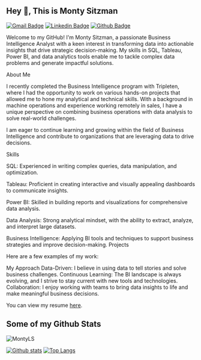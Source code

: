 ## Hey 👋, This is Monty Sitzman
[![Gmail Badge](https://img.shields.io/badge/-montysitzman@gmail.com-c14438?style=flat&logo=Gmail&logoColor=white&link=mailto:montysitzman@gmail.com)](mailto:montysitzman@gmail.com) 
[![Linkedin Badge](https://img.shields.io/badge/-www.linkedin.com/in/monty-sitzman-0072b1?style=flat&logo=Linkedin&logoColor=white&link=https://www.linkedin.com/in/www.linkedin.com/in/monty-sitzman/)](https://www.linkedin.com/in/www.linkedin.com/in/monty-sitzman/) [![Github Badge](https://img.shields.io/badge/-MontyLS-grey?style=flat&logo=github&logoColor=white&link=https://github.com/MontyLS/)](https://www.github.com/MontyLS/) <p align='left'>Welcome to my GitHub! I'm Monty Sitzman, a passionate Business Intelligence Analyst with a keen interest in transforming data into actionable insights that drive strategic decision-making. My skills in SQL, Tableau, Power BI, and data analytics tools enable me to tackle complex data problems and generate impactful solutions.

About Me

I recently completed the Business Intelligence program with Tripleten, where I had the opportunity to work on various hands-on projects that allowed me to hone my analytical and technical skills. With a background in machine operations and experience working remotely in sales, I have a unique perspective on combining business operations with data analysis to solve real-world challenges.

I am eager to continue learning and growing within the field of Business Intelligence and contribute to organizations that are leveraging data to drive decisions.

Skills

SQL: Experienced in writing complex queries, data manipulation, and optimization.

Tableau: Proficient in creating interactive and visually appealing dashboards to communicate insights.

Power BI: Skilled in building reports and visualizations for comprehensive data analysis.

Data Analysis: Strong analytical mindset, with the ability to extract, analyze, and interpret large datasets.

Business Intelligence: Applying BI tools and techniques to support business strategies and improve decision-making.
Projects

Here are a few examples of my work:

My Approach
Data-Driven: I believe in using data to tell stories and solve business challenges.
Continuous Learning: The BI landscape is always evolving, and I strive to stay current with new tools and technologies.
Collaboration: I enjoy working with teams to bring data insights to life and make meaningful business decisions.</p><p align="left">You can view my resume <a href="https://docs.google.com/document/d/1lefhns91WUTGUF2QunZ1SZ2tJuabz9dzt-uLBDQzF40/edit?usp=sharing" target="_blank">here</a>.</p>

## Some of my Github Stats
<p align=left> <img src=https://komarev.com/ghpvc/?username=MontyLS alt=MontyLS /> </p>

[![Github stats](https://github-readme-stats.vercel.app/api?username=MontyLS&show_icons=true&include_all_commits=true)](https://github.com/MontyLS/github-readme-stats)
[![Top Langs](https://github-readme-stats.vercel.app/api/top-langs/?username=MontyLS&layout=compact)](https://github.com/MontyLS/github-readme-stats)

<!--
**MontyLS/MontyLS** is a ✨ _special_ ✨ repository because its `README.md` (this file) appears on your GitHub profile.

Here are some ideas to get you started:

- 🔭 I’m currently working on ...
- 🌱 I’m currently learning ...
- 👯 I’m looking to collaborate on ...
- 🤔 I’m looking for help with ...
- 💬 Ask me about ...
- 📫 How to reach me: ...
- 😄 Pronouns: ...
- ⚡ Fun fact: ...
-->
